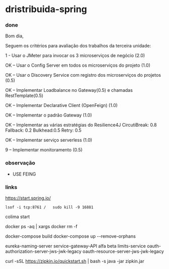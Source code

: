 # dristribuida-spring


### done

Bom dia,

Seguem os critérios para avaliação dos trabalhos da terceira unidade:

1 - Usar o JMeter para invocar os 3 microserviços de negócio (2.0)

OK – Usar o Config Server em todos os microserviços do projeto (1.0)

OK – Usar o Discovery Service com registro dos microserviços do projetos (0.5)

OK – Implementar Loadbalance no Gateway(0.5) e chamadas RestTemplate(0.5)

OK  – Implementar Declarative Client (OpenFeign) (1.0)

OK – Implementar o padrão Gateway (1.0)

OK – Implementar as várias estratégias do Resilience4J
            CircutiBreak: 0.8
            Fallback: 0.2
            Bulkhead:0.5
            Retry: 0.5

OK – Implementar serviço serverless (1.0)

9 – Implementar monitoramento (0.5)

### observação

- USE FEING

### links
  https://start.spring.io/

`lsof -i tcp:8761 /  
  sudo kill -9 16881 `

colima start

docker ps -aq | xargs docker rm -f

docker-compose build
docker-compose up --remove-orphans

eureka-naming-server
service-gateway-API
alfa
beta
limits-service
oauth-authorization-server-jws-jwk-legacy
oauth-resource-server-jws-jwk-legacy


curl -sSL https://zipkin.io/quickstart.sh | bash -s
java -jar zipkin.jar
